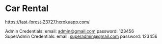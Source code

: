 Car Rental
================

https://fast-forest-23727.herokuapp.com/

Admin Credentials: email: admin@gmail.com password: 123456<br>
SuperAdmin Credentials: email: superadmin@gmail.com password: 123456

